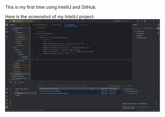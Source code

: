 This is my first time using IntelliJ and GitHub.

Here is the screenshot of my IntelliJ project:
![img_1.png](../../../../img_1.png)



